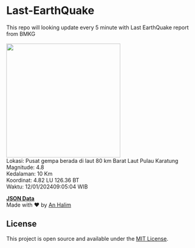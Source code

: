 # Last-EarthQuake
This repo will looking update every 5 minute with Last EarthQuake report from BMKG
<br>
<br>
<img src="https://static.bmkg.go.id/20240112090504.mmi.jpg" width="300"/>
<br>
Lokasi: Pusat gempa berada di laut 80 km Barat Laut Pulau Karatung <br>
Magnitude: 4.8 <br>
Kedalaman: 10 Km <br>
Koordinat: 4.82 LU 126.36 BT <br>
Waktu: 12/01/202409:05:04 WIB <br>

<a href="./data/data.json">**JSON Data**</a>
<br>
Made with ❤️ by <a href="https://github.com/an-halim">An Halim</a>
## License

This project is open source and available under the [MIT License](LICENSE).
